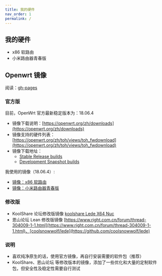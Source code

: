 ```yaml
---
title: 我的硬件
nav_order: 1
permalink: /
---
```


## 我的硬件

* x86 软路由
* 小米路由器青春版

## Openwrt 镜像

阅读：[gh-pages](https://stuarthua.github.io/oh-my-openwrt/)

### 官方版

目前，OpenWrt 官方最新稳定版本为：18.06.4

* 镜像下载说明：[https://openwrt.org/zh/downloads](https://openwrt.org/zh/downloads)
* 镜像支持的硬件列表：[https://openwrt.org/zh/toh/views/toh_fwdownload](https://openwrt.org/zh/toh/views/toh_fwdownload)
* 镜像下载地址：
  * [Stable Release builds](https://downloads.openwrt.org/releases/)
  * [Development Snapshot builds](https://downloads.openwrt.org/snapshots/targets/)

我使用的镜像（18.06.4）:

* [镜像：x86 软路由](https://downloads.openwrt.org/releases/18.06.4/targets/x86/64/openwrt-18.06.4-x86-64-combined-squashfs.img.gz)
* [镜像：小米路由器青春版](https://downloads.openwrt.org/releases/18.06.1/targets/ramips/mt76x8/openwrt-18.06.1-ramips-mt76x8-miwifi-nano-squashfs-sysupgrade.bin)

### 修改版

* KoolShare 论坛修改版镜像 [koolshare Lede X64 Nuc](http://firmware.koolshare.cn/LEDE_X64_fw867/)
* 恩山论坛 Lean 修改版镜像 [https://www.right.com.cn/forum/thread-304009-1-1.html](https://www.right.com.cn/forum/thread-304009-1-1.html)、[coolsnowwolf/lede](https://github.com/coolsnowwolf/lede)

### 说明

* 喜欢纯净原生的话，使用官方镜像，再自行安装需要的软件包（推荐）
* KoolShare、恩山论坛 等修改版本的镜像，添加了一些优化和大量的定制软件包，但安全性及稳定性需要自行测试